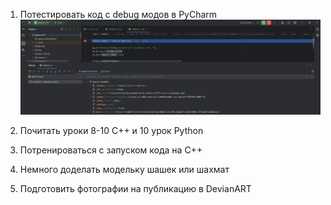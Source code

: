 1. Потестировать код с debug модов в PyCharm
![alt text](image.png)

2. Почитать уроки 8-10 С++ и 10 урок Python
3. Потренироваться с запуском кода на С++
4. Немного доделать модельку шашек или шахмат
5. Подготовить фотографии на публикацию в DevianART
